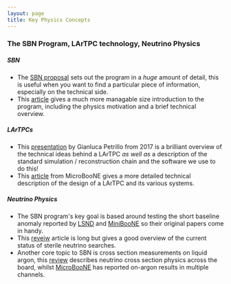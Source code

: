 ```yaml
---
layout: page
title: Key Physics Concepts
---
```


### The SBN Program, LArTPC technology, Neutrino Physics

##### SBN

- The [SBN proposal](https://arxiv.org/pdf/1503.01520.pdf) sets out the program in a _huge_ amount of detail, this is useful when you want to find a particular piece of information, especially on the technical side.
- This [article](https://arxiv.org/pdf/1903.04608.pdf) gives a much more managable size introduction to the program, including the physics motivation and a brief technical overview.

##### LArTPCs

- This [presentation](https://indico.cern.ch/event/641257/attachments/1464825/2264132/20170523-LArTPCreconstruction.pdf) by Gianluca Petrillo from 2017 is a brilliant overview of the technical ideas behind a LArTPC _as well as_ a description of the standard simulation / reconstruction chain and the software we use to do this!
- This [article](https://arxiv.org/pdf/1612.05824.pdf) from MicroBooNE gives a more detailed technical description of the design of a LArTPC and its various systems.

##### Neutrino Physics

- The SBN program's key goal is based around testing the short baseline anomaly reported by [LSND](https://arxiv.org/pdf/hep-ex/0104049.pdf) and [MiniBooNE](https://arxiv.org/pdf/1207.4809.pdf) so their original papers come in handy.
- This [reveiw](https://inspirehep.net/literature/1738523) article is long but gives a good overview of the current status of sterile neutrino searches.
- Another core topic to SBN is cross section measurements on liquid argon, this [review](https://arxiv.org/pdf/1305.7513.pdf) describes neutrino cross section physics across the board, whilst [MicroBooNE](https://microboone.fnal.gov/documents-publications/) has reported on-argon results in multiple channels.
